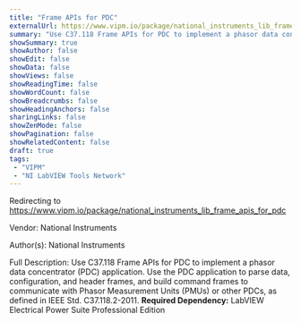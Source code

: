 ```yaml
---
title: "Frame APIs for PDC"
externalUrl: https://www.vipm.io/package/national_instruments_lib_frame_apis_for_pdc
summary: "Use C37.118 Frame APIs for PDC to implement a phasor data concentrator (PDC) application."
showSummary: true
showAuthor: false
showEdit: false
showData: false
showViews: false
showReadingTime: false
showWordCount: false
showBreadcrumbs: false
showHeadingAnchors: false
sharingLinks: false
showZenMode: false
showPagination: false
showRelatedContent: false
draft: true
tags:
 - "VIPM"
 - "NI LabVIEW Tools Network"
---
```


Redirecting to https://www.vipm.io/package/national_instruments_lib_frame_apis_for_pdc

Vendor: National Instruments

Author(s): National Instruments
 
Full Description:
Use C37.118 Frame APIs for PDC to implement a phasor data concentrator (PDC) application. Use the PDC application to parse data, configuration, and header frames, and build command frames to communicate with Phasor Measurement Units (PMUs) or other PDCs, as defined in IEEE Std. C37.118.2-2011.
**Required Dependency:** LabVIEW Electrical Power Suite Professional Edition